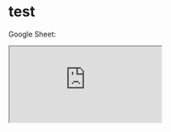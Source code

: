 # test

Google Sheet:

<iframe src="https://docs.google.com/spreadsheets/d/e/2PACX-1vQUrSruBWfBmBfM3g3PKIXFhYuwiBq5HClfJ3reBlALAWAMt_AMsPuQBDMNkIN4_yPTp7AOkjtpL10Y/pubhtml?gid=0&amp;single=true&amp;widget=true&amp;headers=false"></iframe>
